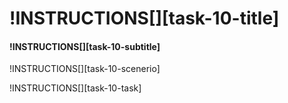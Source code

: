 # !INSTRUCTIONS[][task-10-title]

#### !INSTRUCTIONS[][task-10-subtitle]

!INSTRUCTIONS[][task-10-scenerio]

!INSTRUCTIONS[][task-10-task]